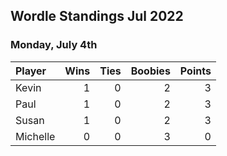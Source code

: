 ## Wordle Standings Jul 2022
### Monday, July 4th
| Player   |   Wins |   Ties |   Boobies |   Points |
|:---------|-------:|-------:|----------:|---------:|
| Kevin    |      1 |      0 |         2 |        3 |
| Paul     |      1 |      0 |         2 |        3 |
| Susan    |      1 |      0 |         2 |        3 |
| Michelle |      0 |      0 |         3 |        0 |